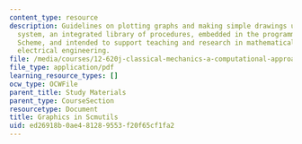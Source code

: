 ```yaml
---
content_type: resource
description: Guidelines on plotting graphs and making simple drawings using the Scmutils
  system, an integrated library of procedures, embedded in the programming language
  Scheme, and intended to support teaching and research in mathematical physics and
  electrical engineering.
file: /media/courses/12-620j-classical-mechanics-a-computational-approach-fall-2008/ed26918b0ae481289553f20f65cf1fa2_MIT12_620Jf08_study02.pdf
file_type: application/pdf
learning_resource_types: []
ocw_type: OCWFile
parent_title: Study Materials
parent_type: CourseSection
resourcetype: Document
title: Graphics in Scmutils
uid: ed26918b-0ae4-8128-9553-f20f65cf1fa2
---
```

